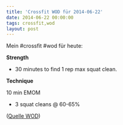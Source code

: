 ```yaml
---
title: 'Crossfit WOD für 2014-06-22'
date: 2014-06-22 00:00:00 
tags: crossfit,wod
layout: post
---
```

Mein #crossfit #wod für heute:

**Strength**

* 30 minutes to find 1 rep max squat clean.

**Technique**

10 min EMOM

* 3 squat cleans @ 60-65%

([Quelle WOD][0])

[0]: http://www.crossfithh.de/workouts--news/workout-sunday22

